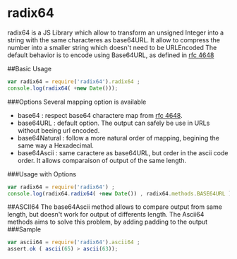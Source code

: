 radix64
=======

radix64 is a JS Library which allow to transform an unsigned Integer into a string with the same characteres as base64URL.
It allow to compress the number into a smaller string which doesn't need to be URLEncoded
The default behavior is to encode using Base64URL, as defined in [rfc 4648](http://tools.ietf.org/html/rfc4648)

##Basic Usage

```javascript
var radix64 = require('radix64').radix64 ;
console.log(radix64( +new Date()));

```

###Options
Several mapping option is available
 * base64 : respect base64 charactere map from [rfc 4648](http://tools.ietf.org/html/rfc4648).
 * base64URL : default option. The output can safely be use in URLs without beeing url encoded.
 * base64Natural : follow a more natural order of mapping, begining the same way a Hexadecimal.
 * base64Ascii : same caractere as base64URL, but order in the ascii code order. It allows comparaison of output of the same length.


###Usage with Options
```javascript
var radix64 = require('radix64') ;
console.log(radix64.radix64( +new Date()) , radix64.methods.BASE64URL );
```

##ASCII64
The base64Ascii method allows to compare output from same length, but doesn't work for output of differents length.
The Ascii64 methods aims to solve this problem, by adding padding to the output
###Sample
```javascript
var ascii64 = require('radix64').ascii64 ;
assert.ok ( ascii(65) > ascii(63));
```
